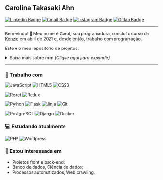 ## Carolina Takasaki Ahn

[![Linkedin Badge](https://img.shields.io/badge/-LinkedIn-blue?style=flat-square&logo=Linkedin&logoColor=white&link=https://www.linkedin.com/in/carolina-ahn/)](https://www.linkedin.com/in/carolina-ahn/)
[![Gmail Badge](https://img.shields.io/badge/-Email-c14438?style=flat-square&logo=Gmail&logoColor=white&link=mailto:ahncarolina@gmail.com)](mailto:ahncarolina@gmail.com)
[![Instagram Badge](https://img.shields.io/badge/-Instagram-CD328E?style=flat-square&logo=Instagram&logoColor=white&link=https://www.instagram.com/carolahn)](https://www.instagram.com/carolahn/)
[![Gitlab Badge](https://img.shields.io/badge/-GitLab-292961?style=flat-square&logo=gitlab&logoColor=white&xml?url=https://simpleicons.org/icons/gitlab.svg)](https://gitlab.com/ahncarolina)

---

Bem-vindo! 👋 Meu nome é Carol, sou programadora, concluí o curso da [Kenzie](https://kenzie.com.br/) em abril de 2021 e, desde então, trabalho com programação.

Este é o meu repositório de projetos.

<details>
<summary> Saiba mais sobre mim <i>(Clique aqui para expandir)</i> </summary>

### 📖 Sobre mim

Sou engenheira eletricista (UFSC - 2013), trabalhei na área de eficiência energética para a indústria e, atualmente, atuo na área de programação.

Realizei o curso de desenvolvimento fullstack na [Kenzie](https://kenzie.com.br/), concluído em abril de 2021.
Trabalhei como desenvolvedora front-end na [Esparta](https://esparta.io/) até julho de 2021, quando tomei posse como Técnico Judiciário - Administrativo na JFPR.

Atualmente atuo na área de TI e continuo me aprofundando em React.

Como hobbies, gosto de ler, assistir a seriados, cozinhar e treinar :muscle: .

</details>

---

### 💼 Trabalho com

![JavaScript](https://img.shields.io/badge/-JavaScript-efd81d?style=flat-square&logo=javascript&logoColor=fff)
![HTML5](https://img.shields.io/badge/-HTML5-E34F26?style=flat-square&logo=html5&logoColor=white)
![CSS3](https://img.shields.io/badge/-CSS3-549FDE?style=flat-square&logo=css3&logoColor=white)

![React](https://img.shields.io/badge/-React-17B6E7?style=flat-square&logo=React&logoColor=white)
![Redux](https://img.shields.io/badge/-Redux-7248B6?style=flat-square&logo=Redux&logoColor=white)

![Python](https://img.shields.io/badge/-Python-3776AB?style=flat-square&logo=python&logoColor=fff)
![Flask](https://img.shields.io/badge/-Flask-000000?style=flat-square&logo=flask&logoColor=white)
![Jinja](https://img.shields.io/badge/-Jinja-B41717?style=flat-square&logo=jinja&logoColor=white)
![Git](https://img.shields.io/badge/-Git-F54D27?style=flat-square&logo=git&logoColor=white)

![PostgreSQL](https://img.shields.io/badge/-PostgreSQL-336790?style=flat-square&logo=PostgreSQL&logoColor=white)
![Django](https://img.shields.io/badge/Django-092E20?style=flat-square&logo=django&logoColor=green)
![Docker](https://img.shields.io/badge/Docker-2CA5E0?style=flat-square&logo=docker&logoColor=white)

### 💻 Estudando atualmente
![PHP](https://img.shields.io/badge/PHP-777BB4?style=flat-square&logo=php&logoColor=white)
![Wordpress](https://img.shields.io/badge/Wordpress-21759B?style=flat-square&logo=wordpress&logoColor=white)

### 👀 Estou interessada em

- Projetos front e back-end;
- Banco de dados, Ciência de dados;
- Processos automatizados, Web crawling.
